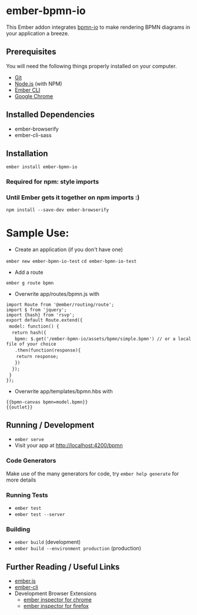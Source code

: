 # ember-bpmn-io

This Ember addon integrates [bpmn-io](https://bpmn.io/) to make rendering BPMN diagrams in your application a breeze. 

## Prerequisites

You will need the following things properly installed on your computer.

* [Git](https://git-scm.com/)
* [Node.js](https://nodejs.org/) (with NPM)
* [Ember CLI](https://ember-cli.com/)
* [Google Chrome](https://google.com/chrome/)

## Installed Dependencies
* ember-browserify
* ember-cli-sass

## Installation

`ember install ember-bpmn-io`

### Required for npm: style imports
### Until Ember gets it together on npm imports :)
`npm install --save-dev ember-browserify`

# Sample Use:

* Create an application (if you don't have one)

`ember new ember-bpmn-io-test`
`cd ember-bpmn-io-test`

* Add a route

`ember g route bpmn`

* Overwrite app/routes/bpmn.js with

`import Route from '@ember/routing/route';`  
`import $ from 'jquery';`  
`import {hash} from 'rsvp';`  
`export default Route.extend({`  
&nbsp;&nbsp;`model: function() {`  
&nbsp;&nbsp;&nbsp;&nbsp;`return hash({`  
&nbsp;&nbsp;&nbsp;&nbsp;&nbsp;&nbsp;`bpmn: $.get('/ember-bpmn-io/assets/bpmn/simple.bpmn') // or a local file of your choice`  
&nbsp;&nbsp;&nbsp;&nbsp;&nbsp;&nbsp;`.then(function(response){`  
&nbsp;&nbsp;&nbsp;&nbsp;&nbsp;&nbsp;&nbsp;`return response;`  
&nbsp;&nbsp;&nbsp;&nbsp;&nbsp;&nbsp;`})`  
&nbsp;&nbsp;&nbsp;&nbsp;`});`  
&nbsp;&nbsp;`}`  
`});`  

* Overwrite app/templates/bpmn.hbs with

`{{bpmn-canvas bpmn=model.bpmn}}`  
`{{outlet}}`

## Running / Development

* `ember serve`
* Visit your app at [http://localhost:4200/bpmn](http://localhost:4200/bpmn)

### Code Generators

Make use of the many generators for code, try `ember help generate` for more details

### Running Tests

* `ember test`
* `ember test --server`

### Building

* `ember build` (development)
* `ember build --environment production` (production)


## Further Reading / Useful Links

* [ember.js](https://emberjs.com/)
* [ember-cli](https://ember-cli.com/)
* Development Browser Extensions
  * [ember inspector for chrome](https://chrome.google.com/webstore/detail/ember-inspector/bmdblncegkenkacieihfhpjfppoconhi)
  * [ember inspector for firefox](https://addons.mozilla.org/en-US/firefox/addon/ember-inspector/)
